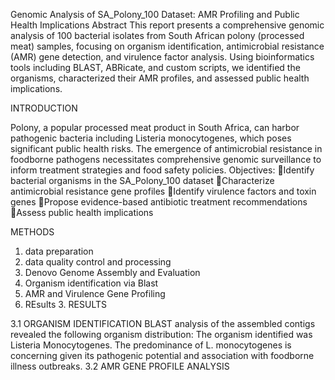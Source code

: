 Genomic Analysis of SA_Polony_100 Dataset: AMR Profiling and Public Health Implications
Abstract
This report presents a comprehensive genomic analysis of 100 bacterial isolates from South African polony (processed meat) samples, focusing on organism identification, antimicrobial resistance (AMR) gene detection, and virulence factor analysis. Using bioinformatics tools including BLAST, ABRicate, and custom scripts, we identified the organisms, characterized their AMR profiles, and assessed public health implications.

INTRODUCTION

Polony, a popular processed meat product in South Africa, can harbor pathogenic bacteria including Listeria monocytogenes, which poses significant public health risks. The emergence of antimicrobial resistance in foodborne pathogens necessitates comprehensive genomic surveillance to inform treatment strategies and food safety policies.
Objectives:
Identify bacterial organisms in the SA_Polony_100 dataset
Characterize antimicrobial resistance gene profiles
Identify virulence factors and toxin genes
Propose evidence-based antibiotic treatment recommendations
Assess public health implications

METHODS
1. data preparation
2. data quality control and processing
3. Denovo Genome Assembly and Evaluation
4. Organism identification via Blast
5. AMR and Virulence Gene Profiling
6. REsults
   3. RESULTS
      
3.1 ORGANISM IDENTIFICATION
BLAST analysis of the assembled contigs revealed the following organism distribution:
  The organism identified was Listeria Monocytogenes. The predominance of L. monocytogenes is concerning given its pathogenic potential and association with foodborne illness outbreaks.
3.2 AMR GENE PROFILE ANALYSIS
